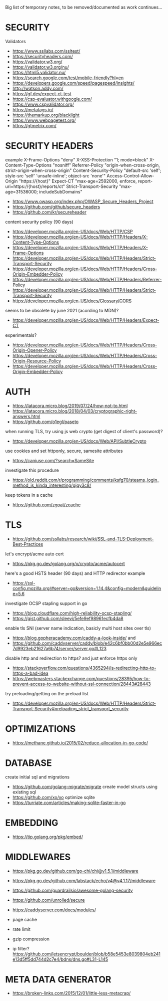 
Big list of temporary notes, to be removed/documented as work continues...

# SECURITY 

Validators
- https://www.ssllabs.com/ssltest/
- https://securityheaders.com/
- https://validator.w3.org/
- https://validator.w3.org/nu/
- https://html5.validator.nu/
- https://search.google.com/test/mobile-friendly?hl=en
- https://developers.google.com/speed/pagespeed/insights/
- http://watson.addy.com/
- https://gf.dev/expect-ct-test
- https://csp-evaluator.withgoogle.com/
- https://www.cspvalidator.org/
- https://metatags.io/
- https://themarkup.org/blacklight
- https://www.webpagetest.org/
- https://gtmetrix.com/

# SECURITY HEADERS

example
        X-Frame-Options "deny"
        X-XSS-Protection "1; mode=block"
        X-Content-Type-Options "nosniff"
        Referrer-Policy "origin-when-cross-origin, strict-origin-when-cross-origin"
        Content-Security-Policy "default-src 'self'; style-src 'self' 'unsafe-inline'; object-src 'none'"
        Access-Control-Allow-Origin "https://{host}"
        Expect-CT "max-age=2592000, enforce, report-uri=https://{host}/reports/ct"
        Strict-Transport-Security "max-age=31536000; includeSubDomains"

- https://www.owasp.org/index.php/OWASP_Secure_Headers_Project
- https://github.com/github/secure_headers
- https://github.com/kr/secureheader

content security policy (90 days)
- https://developer.mozilla.org/en-US/docs/Web/HTTP/CSP
- https://developer.mozilla.org/en-US/docs/Web/HTTP/Headers/X-Content-Type-Options
- https://developer.mozilla.org/en-US/docs/Web/HTTP/Headers/X-Frame-Options
- https://developer.mozilla.org/en-US/docs/Web/HTTP/Headers/Strict-Transport-Security
- https://developer.mozilla.org/en-US/docs/Web/HTTP/Headers/Cross-Origin-Embedder-Policy
- https://developer.mozilla.org/en-US/docs/Web/HTTP/Headers/Referrer-Policy
- https://developer.mozilla.org/en-US/docs/Web/HTTP/Headers/Strict-Transport-Security
- https://developer.mozilla.org/en-US/docs/Glossary/CORS

seems to be obsolete by june 2021 (acording to MDN)?
- https://developer.mozilla.org/en-US/docs/Web/HTTP/Headers/Expect-CT

experimentals?
- https://developer.mozilla.org/en-US/docs/Web/HTTP/Headers/Cross-Origin-Opener-Policy
- https://developer.mozilla.org/en-US/docs/Web/HTTP/Headers/Cross-Origin-Resource-Policy
- https://developer.mozilla.org/en-US/docs/Web/HTTP/Headers/Cross-Origin-Embedder-Policy

# AUTH

- https://latacora.micro.blog/2019/07/24/how-not-to.html
- https://latacora.micro.blog/2018/04/03/cryptographic-right-answers.html
- https://github.com/o1egl/paseto

when running TLS, try using js web crypto (get digest of client's password)?
- https://developer.mozilla.org/en-US/docs/Web/API/SubtleCrypto

use cookies and set httponly, secure, samesite attributes
- https://caniuse.com/?search=SameSite

investigate this procedure
- https://old.reddit.com/r/programming/comments/ksfg70/steams_login_method_is_kinda_interesting/gigy3c8/

keep tokens in a cache
- https://github.com/zgoat/zcache

# TLS

- https://github.com/ssllabs/research/wiki/SSL-and-TLS-Deployment-Best-Practices

let's encrypt/acme auto cert
- https://pkg.go.dev/golang.org/x/crypto/acme/autocert

here's a good HSTS header (90 days) and HTTP redirector example
- https://ssl-config.mozilla.org/#server=go&version=1.14.4&config=modern&guideline=5.6

investigate OCSP stapling support in go
- https://blog.cloudflare.com/high-reliability-ocsp-stapling/
- https://gist.github.com/sleevi/5efe9ef98961ecfb4da8

enable tls SNI (server name indication, basicly multi host sites over tls)
- https://blog.gopheracademy.com/caddy-a-look-inside/
and
- https://github.com/caddyserver/caddy/blob/e42c6bf0bb00d2e5e966ec7d9923eb21627a6b74/server/server.go#L123

disable http and redirection to https? and just enforce https only
- https://stackoverflow.com/questions/4365294/is-redirecting-http-to-https-a-bad-idea
- https://webmasters.stackexchange.com/questions/28395/how-to-prevent-access-to-website-without-ssl-connection/28443#28443

try preloading/getting on the preload list
- https://developer.mozilla.org/en-US/docs/Web/HTTP/Headers/Strict-Transport-Security#preloading_strict_transport_security

# OPTIMIZATIONS

- https://methane.github.io/2015/02/reduce-allocation-in-go-code/

# DATABASE

create initial sql and migrations
- https://github.com/golang-migrate/migrate
create model structs using existing sql
- https://github.com/xo/xo
optimize sqlite
- https://turriate.com/articles/making-sqlite-faster-in-go

# EMBEDDING

- https://tip.golang.org/pkg/embed/

# MIDDLEWARES

- https://pkg.go.dev/github.com/go-chi/chi@v1.5.1/middleware
- https://pkg.go.dev/github.com/labstack/echo/v4@v4.1.17/middleware
- https://github.com/guardrailsio/awesome-golang-security
- https://github.com/unrolled/secure
- https://caddyserver.com/docs/modules/

- page cache
- rate limit
- gzip compression
- ip filter? https://github.com/letsencrypt/boulder/blob/b58e5453e8039804eb241e13d5ff5dd744d2c7e4/bdns/dns.go#L31-L145

# META DATA GENERATOR
- https://broken-links.com/2015/12/01/little-less-metacrap/
